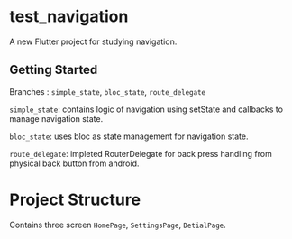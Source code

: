 # test_navigation

A new Flutter project for studying navigation.

## Getting Started

   Branches : `simple_state`, `bloc_state`, `route_delegate`


  `simple_state`: contains logic of navigation using setState and callbacks to manage navigation state.

  `bloc_state`: uses bloc as state management for navigation state.

  `route_delegate`: impleted RouterDelegate for back press handling from physical back button from android.


# Project Structure

  Contains three screen `HomePage`, `SettingsPage`, `DetialPage`.
  

